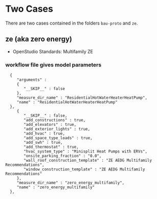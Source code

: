 # Two Cases

There are two cases contained in the folders `bau-proto` and `ze`.
  
## ze (aka zero energy)

* OpenStudio Standards: Multifamily ZE

### workflow file gives model parameters
      {
         "arguments" : 
         {
            "__SKIP__" : false
         },
         "measure_dir_name" : "ResidentialHotWaterHeaterHeatPump",
         "name" : "ResidentialHotWaterHeaterHeatPump"
      },
         {
            "__SKIP__" : false,
            "add_constructions" : true,
            "add_elevators" : true,
            "add_exterior_lights" : true,
            "add_hvac" : true,
            "add_space_type_loads" : true,
            "add_swh" : true,
            "add_thermostat" : true,
            "hvac_system_type" : "Minisplit Heat Pumps with ERVs",
            "onsite_parking_fraction" : "0.0",
            "wall_roof_construction_template" : "ZE AEDG Multifamily Recommendations",
            "window_construction_template" : "ZE AEDG Multifamily Recommendations"
         },
         "measure_dir_name" : "zero_energy_multifamily",
         "name" : "zero_energy_multifamily"
      },
